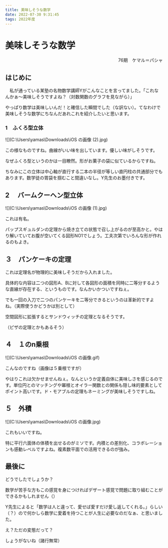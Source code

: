 ```yaml
---
title: 美味しそうな数学
date: 2022-07-30 9:31:45
tags: 2022年度
---
```




# 美味しそうな数学

<div style="text-align: right">76期　ケマル＝パシャ</div>

## はじめに

　私が通っている某塾の名物数学講師Yがこんなことを言ってました。「これなんかぁ〜美味しそうですよね？（対数関数のグラフを見ながら）」

やっぱり数学は美味しいんだ！と確信した瞬間でした（な訳ない）。てなわけで美味しそうな数学にちなんだあれこれを紹介したいと思います。

### 1　ふくろ型立体

![](C:\Users\yamas\Downloads\iOS の画像 (2).jpg)

この様なものですね。曲線がいい味を出しています。優しい味がしそうです。

なぜふくろ型というのかは一目瞭然。形がお菓子の袋に似ているからですね。

ちなみにこの立体は中心軸が直行する二本の半径が等しい直円柱の共通部分でもあります。数学徒の胃袋を掴むこと間違いなし。Y先生のお墨付きです。

## 2　 バームクーヘン型立体

![](C:\Users\yamas\Downloads\iOS の画像 (1).jpg)

これは有名。

パップスギュルダンの定理から焼き立ての状態で召し上がるのが至高かと。やはり解いていてお腹が空いてくる図形NO1でしょう。工夫次第でいろんな形が作れるのもよき。

## ３　パンケーキの定理

これは定理名が物理的に美味しそうだから入れました。

具体的な内容は二つの図形A、Bに対して各図形の面積を同時に二等分するような直線が存在する、というものです。なんかいかついですねぇ。

でも一回の入刀で二つのパンケーキを二等分できるというのは革新的ですよね。（実際使うかどうかは別として）

空間図形に拡張するとサンドウィッチの定理となるそうです。

（ピザの定理とかもあるそう）

## ４　１のn乗根

![](C:\Users\yamas\Downloads\iOS の画像.gif)

こんなのですね（画像は５乗根ですが）

やはりこれは欠かせませんねぇ。なんというか定義自体に美味しさを感じるのです。単位円とのマッチングや冪根とオイラー関数との関係も隠し味的要素としてポイント高いです。ド・モアブルの定理もネーミングが美味しそうですしね。

## ５　外積

![](C:\Users\yamas\Downloads\iOS の画像.jpg)

これもいいですね。

特に平行六面体の体積を出せるのがミソです。内積との差別化、コラボレーションも感動レベルですよね。複素数平面での活用できるのが強み。

## 最後に

どうでしたでしょうか？

数学が苦手な方もこの感覚を身につければデザート感覚で問題に取り組むことができるかもしれません（）

Y先生によると「数学は人と違って、愛せば愛すだけ愛し返してくれる。」らしい（？）ので何かしら数学に愛着を持つことが人生に必要なのだなぁ、と思いました。

え？ただの変態だって？

しょうがないね（諸行無常）
